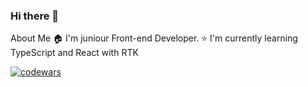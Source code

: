 ### Hi there 👋

About Me
🏠 I'm juniour Front-end Developer.
⭐ I'm currently learning TypeScript and React with RTK

[![codewars](https://www.codewars.com/users/freddypopa/badges/large)](https://www.codewars.com/users/freddypopa) 

